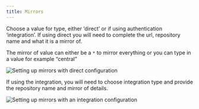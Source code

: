 ```yaml
---
title: Mirrors
---
```

Choose a value for type, either ‘direct’ or if using authentication ‘integration’.
If using direct you will need to complete the url, repository name and what it is a mirror of.

The mirror of value can either be a `*` to mirror everything or you can type in a value for example “central”

![Setting up mirrors with direct configuration](https://res.cloudinary.com/snyk/image/upload/v1536669958/docs/custom-registries-mirror-integration.png)

If using the integration, you will need to choose integration type and provide the repository name and mirror of details.

![Setting up mirrors with an integration configuration](https://res.cloudinary.com/snyk/image/upload/v1536669958/docs/custom-registries-mirrors-direct.png)
